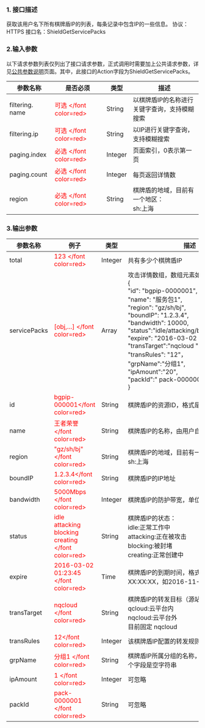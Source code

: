 ### 1. 接口描述
获取该用户名下所有棋牌盾IP的列表，每条记录中包含IP的一些信息。
协议：HTTPS 
接口名：ShieldGetServicePacks

### 2.输入参数
以下请求参数列表仅列出了接口请求参数，正式调用时需要加上公共请求参数，详见[公共参数说明](http://tce.fsphere.cn/document/product/295/7279)页面。其中，此接口的Action字段为ShieldGetServicePacks。

| 参数名称 | 是否必须 | 类型 | 描述 |
|---------|---------|---------|---------|
| filtering. name | <font color=red> 可选 </font color=red> | String | 以棋牌盾IP的名称进行关键字查询，支持模糊搜索 |
| filtering.ip|<font color=red> 可选 </font color=red>| String  | 以IP进行关键字查询，支持模糊搜索 |
| paging.index|<font color=red> 必选 </font color=red>| Integer |页面索引，0表示第一页|
| paging.count|<font color=red> 必选 </font color=red>| Integer | 每页返回详情数|
| region|<font color=red> 必选 </font color=red>| String  | 棋牌盾的地域，目前有一个地区：<br>sh:上海|



### 3.输出参数
| 参数名称 | 例子| 类型 | 描述 |
|---------|---------|---------|---------|
|total| <font color=red> 123 </font color=red> |Integer | 共有多少个棋牌盾IP |
|servicePacks |<font color=red> [obj,…] </font color=red>| Array | 攻击详情数组，数组元素如下：<br>   {       <br>"id": "bgpip-0000001", <br>"name": "服务包1",<br>"region": "gz/sh/bj",<br>"boundIP": "1.2.3.4",<br>"bandwidth": 10000, <br>"status":"idle/attacking/blocking/creating",<br>"expire": "2016-03-02 01:23:45",<br>"transTarget":"nqcloud ",<br>"transRules": "12"，<br>"grpName":"分组1",<br>"ipAmount":"20",<br>"packId":" pack-0000001",<br>} |
|id|<font color=red>bgpip-000001</font color=red>| String |棋牌盾IP的资源ID，格式是bgpip-XXXXXXX|
|name|<font color=red>王者荣誉 </font color=red>| String | 棋牌盾IP的名称，由用户自定义 |
|region|<font color=red>"gz/sh/bj" </font color=red>| String | 棋牌盾IP的地域，目前有一个地区：<br>sh:上海 |
|boundIP|<font color=red>1.2.3.4</font color=red>| String |棋牌盾IP的IP地址|
|bandwidth|<font color=red>5000Mbps </font color=red>| Integer | 棋牌盾IP的防护带宽，单位是Mbps |
|status|<font color=red>idle<br>attacking<br>blocking<br>creating </font color=red>| String | 棋牌盾IP的状态：<br>idle:正常工作中<br>attacking:正在被攻击<br>blocking:被封堵<br>creating:正常创建中 |
|expire|<font color=red>2016-03-02<br>01:23:45 </font color=red>| Time | 棋牌盾IP的到期时间，格式是YYYY-MM-DD XX:XX:XX，如2016-11-10 11:00:00|
|transTarget|<font color=red>nqcloud </font color=red>| String | 棋牌盾IP的转发目标（源站位置）<br>qcloud:云平台内<br>nqcloud:云平台外<br>目前固定 nqcloud|
|transRules|<font color=red>12</font color=red>| Integer | 该棋牌盾IP配置的转发规则数 |
|grpName|<font color=red>分组1 </font color=red>|String|棋牌盾IP所属分组的名称，如果没有分组则这个字段是空字符串 |
|ipAmount|<font color=red>1 </font color=red>| Integer | 可忽略 |
|packId|<font color=red>pack-0000001 </font color=red>| String | 可忽略 |